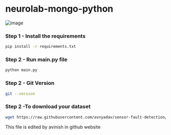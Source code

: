 # neurolab-mongo-python

![image](https://user-images.githubusercontent.com/57321948/196933065-4b16c235-f3b9-4391-9cfe-4affcec87c35.png)

### Step 1 - Install the requirements

```bash
pip install -r requirements.txt
```

### Step 2 - Run main.py file

```bash
python main.py

```
### Step 2 - Git Version

```bash
git --version
```

### Step 2 -To download your dataset

```bash
wget https://raw.githubusercontent.com/avnyadav/sensor-fault-detection/main/aps_failure_training_set1.csv
```
This file is edited by avinish in github website

